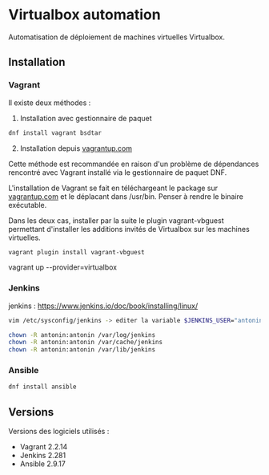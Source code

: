 # Virtualbox automation

Automatisation de déploiement de machines virtuelles Virtualbox.

## Installation

### Vagrant

Il existe deux méthodes :

1. Installation avec gestionnaire de paquet

```bash
dnf install vagrant bsdtar
```

2. Installation depuis [vagrantup.com](https://www.vagrantup.com)

Cette méthode est recommandée en raison d'un problème de dépendances rencontré
avec Vagrant installé via le gestionnaire de paquet DNF.

L'installation de Vagrant se fait en téléchargeant le package sur
[vagrantup.com](https://www.vagrantup.com/download) et le déplacant dans /usr/bin.
Penser à rendre le binaire exécutable.

Dans les deux cas, installer par la suite le plugin vagrant-vbguest permettant
d'installer les additions invités de Virtualbox sur les machines virtuelles.

```bash
vagrant plugin install vagrant-vbguest
```

vagrant up --provider=virtualbox

### Jenkins

jenkins : https://www.jenkins.io/doc/book/installing/linux/

```bash
vim /etc/sysconfig/jenkins -> editer la variable $JENKINS_USER="antonin"
````

```bash
chown -R antonin:antonin /var/log/jenkins
chown -R antonin:antonin /var/cache/jenkins
chown -R antonin:antonin /var/lib/jenkins
```

### Ansible

```bash
dnf install ansible
```

## Versions

Versions des logiciels utilisés :

* Vagrant 2.2.14
* Jenkins 2.281
* Ansible 2.9.17